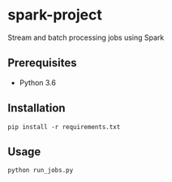 # spark-project
Stream and batch processing jobs using Spark

## Prerequisites
* Python 3.6

## Installation
```pip install -r requirements.txt```

## Usage
```python run_jobs.py```

